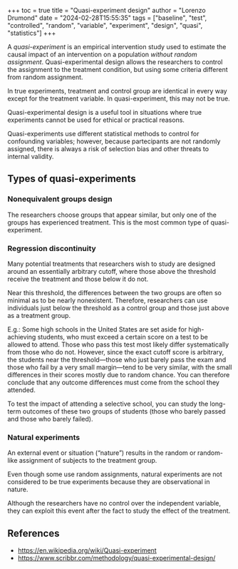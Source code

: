+++
toc = true
title = "Quasi-experiment design"
author = "Lorenzo Drumond"
date = "2024-02-28T15:55:35"
tags = ["baseline",  "test",  "controlled",  "random",  "variable",  "experiment",  "design",  "quasi",  "statistics"]
+++


A _quasi-experiment_ is an empirical intervention study used to estimate the causal impact of an intervention on a population _without random assignment_. Quasi-experimental design allows the researchers to control the assignment to the treatment condition, but using some criteria different from random assignment.

In true experiments, treatment and control group are identical in every way except for the treatment variable. In quasi-experiment, this may not be true.

Quasi-experimental design is a useful tool in situations where true experiments cannot be used for ethical or practical reasons.

Quasi-experiments use different statistical methods to control for confounding variables; however, because partecipants are not randomly assigned, there is always a risk of selection bias and other threats to internal validity.

## Types of quasi-experiments

### Nonequivalent groups design
The researchers choose groups that appear similar, but only one of the groups has experienced treatment. This is the most common type of quasi-experiment.

### Regression discontinuity
Many potential treatments that researchers wish to study are designed around an essentially arbitrary cutoff, where those above the threshold receive the treatment and those below it do not.

Near this threshold, the differences between the two groups are often so minimal as to be nearly nonexistent. Therefore, researchers can use individuals just below the threshold as a control group and those just above as a treatment group.

E.g.:
Some high schools in the United States are set aside for high-achieving students, who must exceed a certain score on a test to be allowed to attend. Those who pass this test most likely differ systematically from those who do not.
However, since the exact cutoff score is arbitrary, the students near the threshold—those who just barely pass the exam and those who fail by a very small margin—tend to be very similar, with the small differences in their scores mostly due to random chance. You can therefore conclude that any outcome differences must come from the school they attended.

To test the impact of attending a selective school, you can study the long-term outcomes of these two groups of students (those who barely passed and those who barely failed).

### Natural experiments
An external event or situation (“nature”) results in the random or random-like assignment of subjects to the treatment group.

Even though some use random assignments, natural experiments are not considered to be true experiments because they are observational in nature.

Although the researchers have no control over the independent variable, they can exploit this event after the fact to study the effect of the treatment.

## References
- https://en.wikipedia.org/wiki/Quasi-experiment
- https://www.scribbr.com/methodology/quasi-experimental-design/

